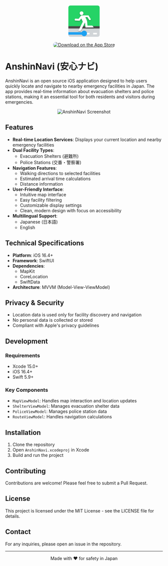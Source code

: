 <p align="center">
  <img src="Images/logo32.png" width="100" height="100" alt="AnshinNavi Logo">
</p>

<p align="center">
  <a href="https://apps.apple.com/us/app/%E5%AE%89%E5%BF%83%E3%83%8A%E3%83%93/id6738698620">
    <img src="Images/Download_on_the_App_Store_Badge_US-UK_RGB_blk_092917.jpg" alt="Download on the App Store" style="border-radius: 13px; width: 120px; height: 40px;">
  </a>
</p>

# AnshinNavi (安心ナビ)

AnshinNavi is an open source iOS application designed to help users quickly locate and navigate to nearby emergency facilities in Japan. The app provides real-time information about evacuation shelters and police stations, making it an essential tool for both residents and visitors during emergencies.

<p align="center">
  <img src="Images/bg3.png" width="1000" alt="AnshinNavi Screenshot">
</p>

## Features

- **Real-time Location Services**: Displays your current location and nearby emergency facilities
- **Dual Facility Types**:
  - Evacuation Shelters (避難所)
  - Police Stations (交番・警察署)
- **Navigation Features**:
  - Walking directions to selected facilities
  - Estimated arrival time calculations
  - Distance information
- **User-Friendly Interface**:
  - Intuitive map interface
  - Easy facility filtering
  - Customizable display settings
  - Clean, modern design with focus on accessibility
- **Multilingual Support**:
  - Japanese (日本語)
  - English

## Technical Specifications

- **Platform**: iOS 16.4+
- **Framework**: SwiftUI
- **Dependencies**:
  - MapKit
  - CoreLocation
  - SwiftData
- **Architecture**: MVVM (Model-View-ViewModel)

## Privacy & Security

- Location data is used only for facility discovery and navigation
- No personal data is collected or stored
- Compliant with Apple's privacy guidelines

## Development

### Requirements

- Xcode 15.0+
- iOS 16.4+
- Swift 5.9+

### Key Components

- `MapViewModel`: Handles map interaction and location updates
- `ShelterViewModel`: Manages evacuation shelter data
- `PoliceViewModel`: Manages police station data
- `RouteViewModel`: Handles navigation calculations

## Installation

1. Clone the repository
2. Open `AnshinNavi.xcodeproj` in Xcode
3. Build and run the project

## Contributing

Contributions are welcome! Please feel free to submit a Pull Request.

## License

This project is licensed under the MIT License - see the LICENSE file for details.

## Contact

For any inquiries, please open an issue in the repository.

---

<p align="center">Made with ❤️ for safety in Japan</p>
